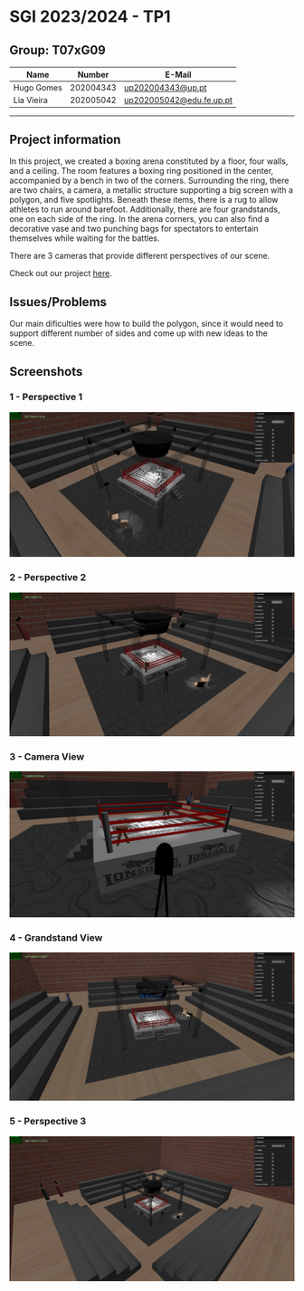 # SGI 2023/2024 - TP1

## Group: T07xG09

| Name             | Number    | E-Mail             |
| ---------------- | --------- | ------------------ |
| Hugo Gomes       | 202004343 | up202004343@up.pt  |
| Lia Vieira       | 202005042 | up202005042@edu.fe.up.pt  |

----
## Project information

In this project, we created a boxing arena constituted by a floor, four walls, and a ceiling. The room features a boxing ring positioned in the center, accompanied by a bench in two of the corners. Surrounding the ring, there are two chairs, a camera, a metallic structure supporting a big screen with a polygon, and five spotlights. Beneath these items, there is a rug to allow athletes to run around barefoot. Additionally, there are four grandstands, one on each side of the ring. In the arena corners, you can also find a decorative vase and two punching bags for spectators to entertain themselves while waiting for the battles.

There are 3 cameras that provide different perspectives of our scene.


  Check out our project [here](https://git.fe.up.pt/sgi-meic/sgi-2023-2024/t07/sgi-t07-g09/-/blob/main/tp2/main.js?ref_type=heads).


## Issues/Problems

Our main dificulties were how to build the polygon, since it would need to support different number of sides and come up with new ideas to the scene.

## Screenshots

### 1 - Perspective 1
![Alt text](image/favicon/perspective.png)

### 2 - Perspective 2
![Alt text](image/favicon/perspective2.png)

### 3 - Camera View
![Alt text](image/favicon/cameraView.png)

### 4 - Grandstand View
![Alt text](image/favicon/grandStandView.png)

### 5 - Perspective 3
![Alt text](image/favicon/perspective3.png)




